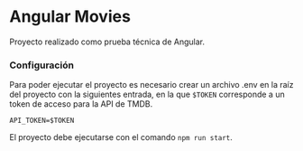 # Angular Movies

Proyecto realizado como prueba técnica de Angular.

### Configuración

Para poder ejecutar el proyecto es necesario crear un archivo .env en la raíz del proyecto con la siguientes entrada, en la que `$TOKEN` corresponde a un token de acceso para la API de TMDB.

```
API_TOKEN=$TOKEN
```

El proyecto debe ejecutarse con el comando `npm run start`.
